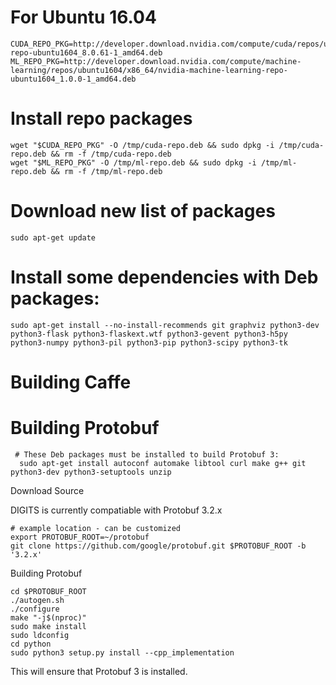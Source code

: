 
# For Ubuntu 16.04
```
CUDA_REPO_PKG=http://developer.download.nvidia.com/compute/cuda/repos/ubuntu1604/x86_64/cuda-repo-ubuntu1604_8.0.61-1_amd64.deb
ML_REPO_PKG=http://developer.download.nvidia.com/compute/machine-learning/repos/ubuntu1604/x86_64/nvidia-machine-learning-repo-ubuntu1604_1.0.0-1_amd64.deb
```
# Install repo packages
```
wget "$CUDA_REPO_PKG" -O /tmp/cuda-repo.deb && sudo dpkg -i /tmp/cuda-repo.deb && rm -f /tmp/cuda-repo.deb
wget "$ML_REPO_PKG" -O /tmp/ml-repo.deb && sudo dpkg -i /tmp/ml-repo.deb && rm -f /tmp/ml-repo.deb
```
# Download new list of packages
```
sudo apt-get update
```
# Install some dependencies with Deb packages:
```
sudo apt-get install --no-install-recommends git graphviz python3-dev python3-flask python3-flaskext.wtf python3-gevent python3-h5py python3-numpy python3-pil python3-pip python3-scipy python3-tk
```
# Building Caffe

# Building Protobuf
```
 # These Deb packages must be installed to build Protobuf 3: 
  sudo apt-get install autoconf automake libtool curl make g++ git python3-dev python3-setuptools unzip
```  
Download Source

DIGITS is currently compatiable with Protobuf 3.2.x

```
# example location - can be customized
export PROTOBUF_ROOT=~/protobuf
git clone https://github.com/google/protobuf.git $PROTOBUF_ROOT -b '3.2.x'
```
Building Protobuf
```
cd $PROTOBUF_ROOT
./autogen.sh
./configure
make "-j$(nproc)"
sudo make install
sudo ldconfig
cd python
sudo python3 setup.py install --cpp_implementation
```
This will ensure that Protobuf 3 is installed.


